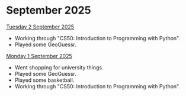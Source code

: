 # September 2025
<ins> Tuesday 2 September 2025 </ins> <br>
+ Working through "CS50: Introduction to Programming with Python".
+ Played some GeoGuessr.

<ins> Monday 1 September 2025 </ins> <br>
+ Went shopping for university things.
+ Played some GeoGuessr.
+ Played some basketball.
+ Working through "CS50: Introduction to Programming with Python".
